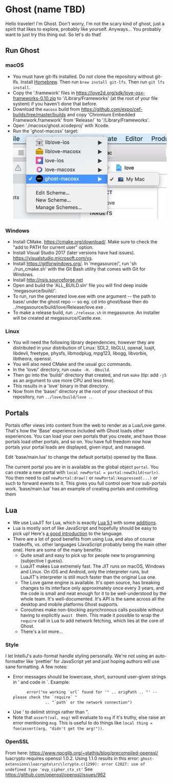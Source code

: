 # Ghost (name TBD)

Hello traveler! I'm Ghost. Don't worry, I'm not the scary kind of ghost, just a spirit that likes to
explore, probably like yourself. Anyways... You probably want to just try this thing out. So let's
do that!

## Run Ghost

### macOS

- You must have git-lfs installed. Do not clone the repository without git-lfs. Install [Homebrew](https://brew.sh/). Then run `brew install git-lfs`. Then run `git lfs install`.
- Copy the '.framework' files in https://love2d.org/sdk/love-osx-frameworks-0.10.zip to
'/Library/Frameworks' (at the root of your file system) if you haven't done that before.
- Download the `macosx` build from https://github.com/expo/cef-builds/tree/master/builds and copy 'Chromium Embedded Framework.framework' from 'Release/` to '/Library/Frameworks'.
- Open './macosx/ghost.xcodeproj' with Xcode.
- Run the 'ghost-macosx' target:
![Run Ghost on macOS](run-mac.png)

### Windows

- Install CMake. https://cmake.org/download/. Make sure to check the "add to PATH for current user" option.
- Install Visual Studio 2017 (later versions have had issues). https://visualstudio.microsoft.com/vs.
- Install https://gitforwindows.org/. In 'megasource/', run 'sh ./run_cmake.sh' with the Git Bash utility that comes with Git for Windows.
- Install http://nsis.sourceforge.net
- Open and build the 'ALL_BUILD.sln' file you will find deep inside 'megasource/build/'.
- To run, run the generated love.exe with one argument -- the path to base/ under the ghost repo -- so eg. cd into ghost/base then do ../megasource/build/love/Release/love.exe .
- To make a release build, run `./release.sh` in megasource. An installer will be created at megasource/Castle.exe.

### Linux

- You will need the following library dependencies, however they are distributed
  in your distribution of Linux: SDL2, libGLU, openal, luajit, libdevil,
  freetype, physfs, libmodplug, mpg123, libogg, libvorbis, libtheora, openssl.
- You will also need CMake and the usual gcc commands.
- In the 'love/' directory, run `cmake -H. -Bbuild`.
- Then go into the 'build/' directory that created, and run `make` (tip: add
  `-j5` as an argument to use more CPU and less time).
- This results in a 'love' binary in that directory.
- Now from the 'base/' directory at the root of your checkout of this
  repository, run `../love/build/love .`.


## Portals

Portals offer views into content from the web to render as a Lua/Love game. That's how the 'Base'
experience included with Ghost loads other experiences. You can load your own portals that you
create, and have those portals load other portals, and so on. You have full freedom now how portals
your portal loads are displayed, given input, and managed.

Edit 'base/main.lua' to change the default portal(s) opened by the Base.

The current portal you are in is available as the global object `portal`. You can create a new
portal with `local newPortal = portal:newChild(<url>)`. You then need to call `newPortal:draw()` or
`newPortal:keypressed(...)` or such to forward events to it. This gives you full control over how
sub-portals work. 'base/main.lua' has an example of creating portals and controlling them

## Lua

- We use LuaJIT for Lua, which is exactly [Lua 5.1](https://www.lua.org/manual/5.1/) with some
  [additions](http://luajit.org/extensions.html).
- Lua is mostly sort of like JavaScript and hopefully should be easy to pick up! Here's [a good introduction](http://lua-users.org/wiki/TutorialDirectory) to the language.
- There are a lot of good benefits from using Lua, and also of course tradeoffs, vs. other languages
  (JavaScript probably being the main other one). Here are some of the many benefits:
  - Quite small and easy to pick up for people new to programming (subjective I guess).
  - LuaJIT makes Lua extremely fast. The JIT runs on macOS, Windows and Linux. On iOS and Android,
    only the interpreter runs, but LuaJIT's interpreter is still much faster than the original Lua
    one.
  - The Love game engine is available. It's open source, has breaking changes to its interface only
    approximately once every 3 years, and the code is small and neat enough for it to be
    well-understood by the whole team. It's well-documented. It's API is the same across all
    the desktop and mobile platforms Ghost supports.
  - Coroutines make non-blocking asynchronous calls possible without having to explicitly `await `
    them. This made it possible to wrap the `require` call in Lua to add network fetching, which lies
    at the core of Ghost.
  - There's a lot more...
  
### Style

I let IntelliJ's auto-format handle styling personally. We're not using an auto-formatter like
'prettier' for JavaScript yet and just hoping authors will use sane formatting. A few notes:

- Error messages should be lowercase, short, surround user-given strings in ' and code in `.
  Example:
  ```
        error("no working `url` found for '" .. origPath .. "' -- please check the `require` "
                .. "`path` or the network connection")
  ```
- Use ' to delimit strings rather than ".
- Note that `assert(val, msg)` will evaluate to `msg` if it's truthy, else raise an error mentioning
  `msg`. This is useful to do things like `local thing = foo(assert(arg, "didn't get the arg!"))`.

### OpenSSL

From here: https://www.npcglib.org/~stathis/blog/precompiled-openssl/
luacrypto requires openssl 1.0.2. Using 1.1.0 results in this error:
`ghost-extensions\luacrypto\src\lcrypto.c(1299): error C2027: use of undefined type 'evp_cipher_ctx_st'`
See https://github.com/openssl/openssl/issues/962